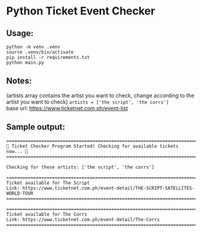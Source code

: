 # Python Ticket Event Checker

## Usage:
```
python -m venv .venv
source .venv/bin/activate
pip install -r requirements.txt
python main.py
```


## Notes:

(artists array contains the artist you want to check, change according to the artist you want to check)
`artists = ['the script', 'the corrs']`  
base url: https://www.ticketnet.com.ph/event-list

## Sample output:
```
====================================================================================
🎫 Ticket Checker Program Started! Checking for available tickets now... 🎫
====================================================================================

Checking for these artists: ['the script', 'the corrs']

====================================================================================
Ticket available for The Script
Link: https://www.ticketnet.com.ph/event-detail/THE-SCRIPT-SATELLITES-WORLD-TOUR
====================================================================================

====================================================================================
Ticket available for The Corrs
Link: https://www.ticketnet.com.ph/event-detail/The-Corrs
====================================================================================
```
